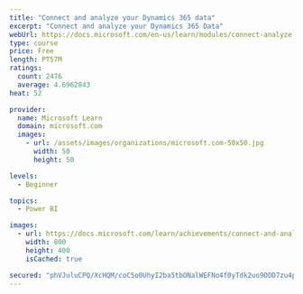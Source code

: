 ```yaml
---
title: "Connect and analyze your Dynamics 365 data​"
excerpt: "Connect and analyze your Dynamics 365 Data​"
webUrl: https://docs.microsoft.com/en-us/learn/modules/connect-analyze-dynamics-365-data/
type: course
price: Free
length: PT57M
ratings:
  count: 2476
  average: 4.6962843
heat: 52

provider:
  name: Microsoft Learn
  domain: microsoft.com
  images:
    - url: /assets/images/organizations/microsoft.com-50x50.jpg
      width: 50
      height: 50

levels:
  - Beginner

topics:
  - Power BI

images:
  - url: https://docs.microsoft.com/learn/achievements/connect-and-analyze-your-microsoft-dynamics-365-data-social.png
    width: 800
    height: 400
    isCached: true

secured: "phVJuluCPQ/XcHQM/coC5o0UhyI2ba5tbONalWEFNo4f0yTdk2uo9OOD7zu4poWkI4yuEFW2d8nImVOKRNT6YuLDfUXXIaEJN43M9PmDlsaz7CZGlQoCfy2fRG1QiPPL3iTCc34OjzSKSb+6B8n1DHUyqsA78pJuYZYK88Ug/UsaHn23R43ZqKwQIl0SZFVPsMCfLQj7n4LMni/SmCYlOvPY/NmVMWxTMniapjFGnyTZKLdjEjROrM7GeZaLD4jiilJUj0/By2AqhseGaGHIN4hlXQ7iPeWUYUYb1tarIi1lQpcgdWvWV0xi3THmy2vM2BPiPfX6SETDVzzrYkNv6DQsQHOTg/JetobJ/mR77ohLWipkmAhbcTEOopT6uBhbDNv6wp3OuCdjmC7D4rr/QkcXz5lIVmT96n8PvxKLrKY=;UwNSAuUjgYETNwMx3WeiKw=="
---
```


